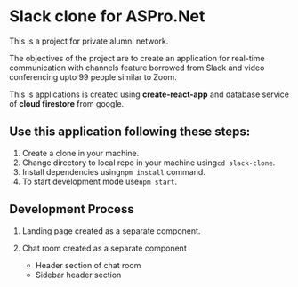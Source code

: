 # Slack clone for ASPro.Net

This is a project for private alumni network.

The objectives of the project are to create an application for real-time
communication with channels feature borrowed from Slack and video conferencing
upto 99 people similar to Zoom.

This is applications is created using **create-react-app** and database service
of **cloud firestore** from google.


## Use this application following these steps:
1. Create a clone in your machine.
2. Change directory to local repo in your machine using```cd slack-clone```.
3. Install dependencies using```npm install``` command.
4. To start development mode use```npm start```.


## Development Process

1. Landing page created as a separate component.

2. Chat room created as a separate component
   
   - Header section of chat room
   - Sidebar header section